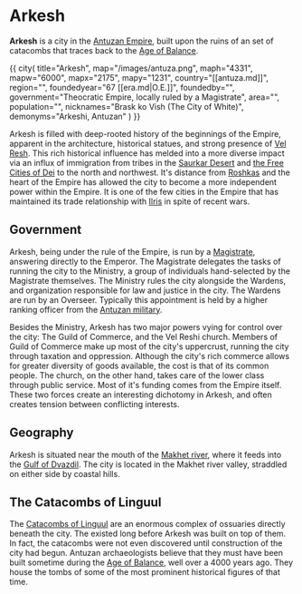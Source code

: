 # Arkesh

**Arkesh** is a city in the [Antuzan Empire](antuza.md), built upon the ruins of an set of catacombs that traces back to the [Age of Balance](age_of_balance.md).

{{ city(
title="Arkesh",
map="/images/antuza.png",
maph="4331",
mapw="6000",
mapx="2175",
mapy="1231",
country="[[antuza.md]]",
region="",
foundedyear="67 [[era.md|O.E.]]",
foundedby="",
government="Theocratic Empire, locally ruled by a Magistrate",
area="",
population="",
nicknames="Brask ko Vish (The City of White)",
demonyms="Arkeshi, Antuzan"
) }}

Arkesh is filled with deep-rooted history of the beginnings of the Empire, apparent in the architecture, historical statues, and strong presence of [Vel Resh](vel_resh.md). This rich historical influence has melded into a more diverse impact via an influx of immigration from tribes in the [Saurkar Desert](saurkar_desert.md) and [the Free Cities of Dei](the_free_cities_of_dei.md) to the north and northwest. It's distance from [Roshkas](roshkas.md) and the heart of the Empire has allowed the city to become a more independent power within the Empire. It is one of the few cities in the Empire that has maintained its trade relationship with [Ilris](ilris.md) in spite of recent wars.

<!--## Etymology-->

<!--## History-->

## Government

Arkesh, being under the rule of the Empire, is run by a [Magistrate](antuza_magistrate.md), answering directly to the Emperor. The Magistrate delegates the tasks of running the city to the Ministry, a group of individuals hand-selected by the Magistrate themselves. The Ministry rules the city alongside the Wardens, and organization responsible for law and justice in the city. The Wardens are run by an Overseer. Typically this appointment is held by a higher ranking officer from the [Antuzan military](antuza_military.md).

Besides the Ministry, Arkesh has two major powers vying for control over the city: The Guild of Commerce, and the Vel Reshi church. Members of Guild of Commerce make up most of the city's uppercrust, running the city through taxation and oppression. Although the city's rich commerce allows for greater diversity of goods available, the cost is that of its common people. The church, on the other hand, takes care of the lower class through public service. Most of it's funding comes from the Empire itself. These two forces create an interesting dichotomy in Arkesh, and often creates tension between conflicting interests.

## Geography
Arkesh is situated near the mouth of the [Makhet river](makhet_river.md), where it feeds into the [Gulf of Dvazdil](gulf_of_dvazdil.md). The city is located in the Makhet river valley, straddled on either side by coastal hills.

## The Catacombs of Linguul 

The [Catacombs of Linguul](catacombs_of_linguul.md) are an enormous complex of ossuaries directly beneath the city. The existed long before Arkesh was built on top of them. In fact, the catacombs were not even discovered until construction of the city had begun. Antuzan archaeologists believe that they must have been built sometime during the [Age of Balance](age_of_balance.md), well over a 4000 years ago. They house the tombs of some of the most prominent historical figures of that time.

